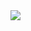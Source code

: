 <html>
<audio autoplay>
  <source src="http://docs.google.com/uc?export=open&id=14tZJ8p-yk6RnNPJFT7WsZxIH1-x_dtQy" type="audio/mp3">
</audio>
<img src=https://drive.google.com/uc?id=12lp7-GrAvDMD3bgnKUKr7P7wX4cjgTMG>
  </html>

 
